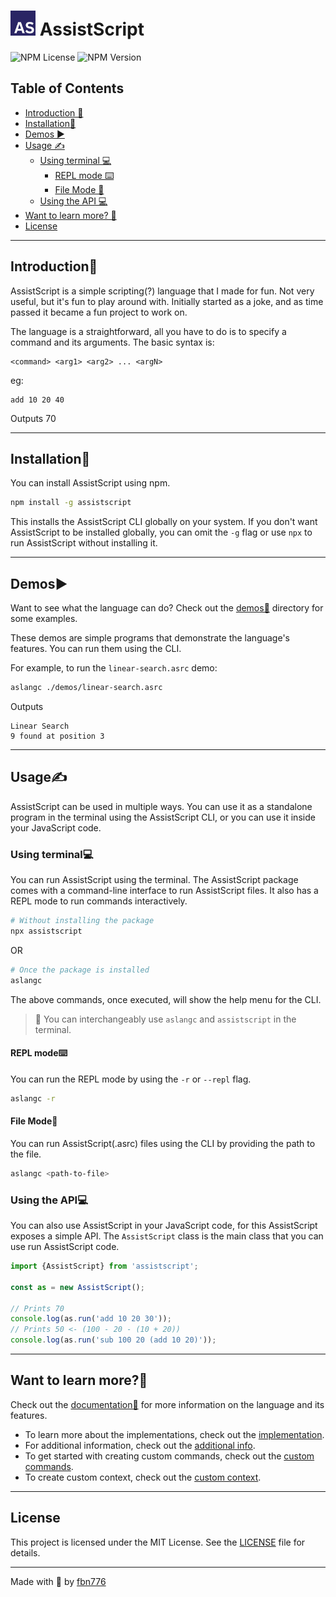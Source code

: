# <img height="40" src="./docs/assets/AS.png" width="40" alt="AssistScript logo"/> AssistScript

![NPM License](https://img.shields.io/npm/l/assistscript)
![NPM Version](https://img.shields.io/npm/v/assistscript)

## Table of Contents
- [Introduction 📜](#introduction)
- [Installation📲](#installation)
- [Demos ▶️](#demos)
- [Usage ✍](#usage)
  - [Using terminal 💻](#using-terminal)
    - [REPL mode ⌨️](#repl-mode)
    - [File Mode 📂](#file-mode)
  - [Using the API 💻](#using-the-api)
- [Want to learn more? 🏫](#want-to-learn-more)
- [License](#license)

---

## Introduction📜

AssistScript is a simple scripting(?) language that I made for fun.
Not very useful, but it's fun to play around with.
Initially started as a joke, and as time passed it became a fun project to work on.

The language is a straightforward, all you have to do is to specify a command and its arguments.
The basic syntax is:

```asrc
<command> <arg1> <arg2> ... <argN>
```

eg:

```asrc
add 10 20 40
```

Outputs 70

---

## Installation📲

You can install AssistScript using npm.

```bash
npm install -g assistscript
```

This installs the AssistScript CLI globally on your system.
If you don't want AssistScript to be installed globally,
you can omit the `-g` flag or use `npx` to run AssistScript without installing it.

---

## Demos▶️

Want to see what the language can do? Check out the [demos🧪](./demos) directory for some examples.

These demos are simple programs that demonstrate the language's features. You can run them using the CLI.


For example, to run the `linear-search.asrc` demo:

```bash
aslangc ./demos/linear-search.asrc
```
Outputs
```text
Linear Search
9 found at position 3
```

---

## Usage✍

AssistScript can be used in multiple ways.
You can use it as a standalone program in the terminal using the AssistScript CLI,
or you can use it inside your JavaScript code.

### Using terminal💻

You can run AssistScript using the terminal. The AssistScript package comes with a command-line interface to run
AssistScript files. It also has a REPL mode to run commands interactively.

```bash
# Without installing the package
npx assistscript
```

OR

```bash
# Once the package is installed
aslangc
```

The above commands, once executed, will show the help menu for the CLI.

> 📝 You can interchangeably use `aslangc` and `assistscript` in the terminal.

#### REPL mode⌨️

You can run the REPL mode by using the `-r` or `--repl` flag.

```bash
aslangc -r
```

#### File Mode📂

You can run AssistScript(.asrc) files using the CLI by providing the path to the file.

```bash
aslangc <path-to-file>
```

### Using the API💻

You can also use AssistScript in your JavaScript code, for this AssistScript exposes a simple API.
The `AssistScript` class is the main class that you can use run AssistScript code.

```ts
import {AssistScript} from 'assistscript';

const as = new AssistScript();

// Prints 70
console.log(as.run('add 10 20 30'));
// Prints 50 <- (100 - 20 - (10 + 20))
console.log(as.run('sub 100 20 (add 10 20)'));
``` 

---

## Want to learn more?🏫

Check out the [documentation📃](./docs/README.md) for more information on the language and its features.

- To learn more about the implementations, check out the [implementation](./docs/implementations/README.md).
- For additional information, check out the [additional info](./docs/additionals/README.md).
- To get started with creating custom commands, check out the [custom commands](./docs/additionals/Create-custom-commands.md).
- To create custom context, check out the [custom context](./docs/additionals/Create-custom-context.md).

---

## License

This project is licensed under the MIT License. See the [LICENSE](./LICENSE) file for details.

---

Made with 💙 by [fbn776](https://febinnelson.me)

